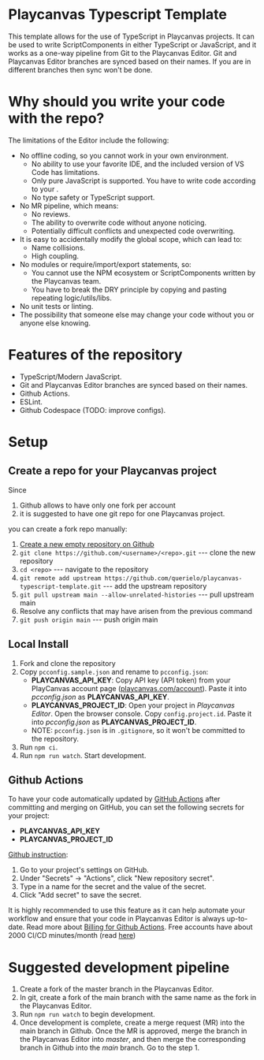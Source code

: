# Playcanvas Typescript Template

This template allows for the use of TypeScript in Playcanvas projects. It can be used to write ScriptComponents in either TypeScript or JavaScript, and it works as a one-way pipeline from Git to the Playcanvas Editor. Git and Playcanvas Editor branches are synced based on their names. If you are in different branches then sync won't be done.

# Why should you write your code with the repo?

The limitations of the Editor include the following:

-   No offline coding, so you cannot work in your own environment.
    -   No ability to use your favorite IDE, and the included version of VS Code has limitations.
    -   Only pure JavaScript is supported. You have to write code according to your .
    -   No type safety or TypeScript support.
-   No MR pipeline, which means:
    -   No reviews.
    -   The ability to overwrite code without anyone noticing.
    -   Potentially difficult conflicts and unexpected code overwriting.
-   It is easy to accidentally modify the global scope, which can lead to:
    -   Name collisions.
    -   High coupling.
-   No modules or require/import/export statements, so:
    -   You cannot use the NPM ecosystem or ScriptComponents written by the Playcanvas team.
    -   You have to break the DRY principle by copying and pasting repeating logic/utils/libs.
-   No unit tests or linting.
-   The possibility that someone else may change your code without you or anyone else knowing.

# Features of the repository

- TypeScript/Modern JavaScript.
- Git and Playcanvas Editor branches are synced based on their names.
- Github Actions.
- ESLint.
- Github Codespace (TODO: improve configs).

# Setup

## Create a repo for your Playcanvas project

Since
1. Github allows to have only one fork per account
2. it is suggested to have one git repo for one Playcanvas project.

you can create a fork repo manually:

1. [Create a new empty repository on Github](https://github.com/new)
2. `git clone https://github.com/<username>/<repo>.git` --- clone the new repository
3. `cd <repo>` --- navigate to the repository
4. `git remote add upstream https://github.com/querielo/playcanvas-typescript-template.git` --- add the upstream repository
5. `git pull upstream main --allow-unrelated-histories` --- pull upstream main
6. Resolve any conflicts that may have arisen from the previous command
7. `git push origin main` --- push origin main

## Local Install
1. Fork and clone the repository
2. Copy `pcconfig.sample.json` and rename to `pcconfig.json`:
    - **PLAYCANVAS_API_KEY**: Copy API key (API token) from your PlayCanvas account page ([playcanvas.com/account](https://playcanvas.com/account)). Paste it into _pcconfig.json_ as **PLAYCANVAS_API_KEY**.
    - **PLAYCANVAS_PROJECT_ID**: Open your project in _Playcanvas Editor_. Open the browser console. Copy `config.project.id`. Paste it into _pcconfig.json_ as **PLAYCANVAS_PROJECT_ID**.
    - NOTE: `pcconfig.json` is in `.gitignore`, so it won't be committed to the repository.
3. Run `npm ci`.
4. Run `npm run watch`. Start development.

## Github Actions

To have your code automatically updated by [GitHub Actions](https://github.com/features/actions) after committing and merging on GitHub, you can set the following secrets for your project:

- **PLAYCANVAS_API_KEY**
- **PLAYCANVAS_PROJECT_ID**

[Github instruction](https://docs.github.com/en/actions/security-guides/encrypted-secrets#creating-encrypted-secrets-for-a-repository):
1. Go to your project's settings on GitHub.
2. Under "Secrets" -> "Actions", click "New repository secret".
3. Type in a name for the secret and the value of the secret.
4. Click "Add secret" to save the secret.

It is highly recommended to use this feature as it can help automate your workflow and ensure that your code in Playcanvas Editor is always up-to-date. Read more about [Billing for Github Actions](https://docs.github.com/en/billing/managing-billing-for-github-actions/about-billing-for-github-actions). Free accounts have about 2000 CI/CD minutes/month (read [here](https://github.com/pricing))


# Suggested development pipeline

1. Create a fork of the master branch in the Playcanvas Editor.
2. In git, create a fork of the main branch with the same name as the fork in the Playcanvas Editor.
3. Run `npm run watch` to begin development.
4. Once development is complete, create a merge request (MR) into the main branch in Github. Once the MR is approved, merge the branch in the Playcanvas Editor into _master_, and then merge the corresponding branch in Github into the _main_ branch. Go to the step 1.
